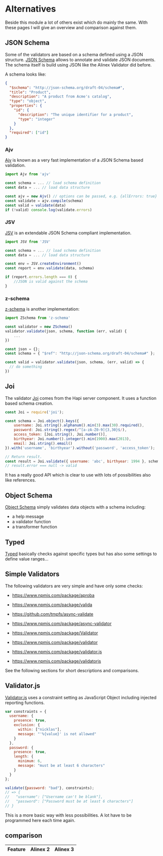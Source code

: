 # Alternatives

Beside this module a lot of others exist which do mainly the same. With these pages I will give an
overview and comparison against them.


## JSON Schema

Some of the validators are based on a schema defined using a JSON structure.
[JSON Schema](http://json-schema.org/) allows to annotate and validate JSON documents.
The schema itself is build using JSON like the Alinex Validator did before.

A schema looks like:

```json
{
  "$schema": "http://json-schema.org/draft-04/schema#",
  "title": "Product",
  "description": "A product from Acme's catalog",
  "type": "object",
  "properties": {
    "id": {
      "description": "The unique identifier for a product",
      "type": "integer"
    }
  },
  "required": ["id"]
}
```

### Ajv

[Ajv](https://github.com/epoberezkin/ajv) is known as a very fast implementation of a JSON Schema
based validation.

```js
import Ajv from 'ajv'

const schema = ... // load schema definition
const data = ... // load data structure

const ajv = new Ajv() // options can be passed, e.g. {allErrors: true}
const validate = ajv.compile(schema)
const valid = validate(data)
if (!valid) console.log(validate.errors)
```

### JSV

[JSV](https://www.npmjs.com/package/JSV) is an extendable JSON Schema compliant implementation.

```js
import JSV from 'JSV'

const schema = ... // load schema definition
const data = ... // load data structure

const env = JSV.createEnvironment()
const report = env.validate(data, schema)

if (report.errors.length === 0) {
	//JSON is valid against the schema
}
```

### z-schema

[z-schema](https://www.npmjs.com/package/z-schema) is another implementation:

```js
import ZSchema from 'z-schema'

const validator = new ZSchema()
validator.validate(json, schema, function (err, valid) {
    ...
})

const json = {};
const schema = { "$ref": "http://json-schema.org/draft-04/schema#" };

const valid = validator.validate(json, schema, (err, valid) => {
  // do something
})
```


## Joi

The validator [Joi](https://github.com/hapijs/joi) comes from the Hapi server
component. It uses a function based schema creation.

```js
const Joi = require('joi');

const schema = Joi.object().keys({
    username: Joi.string().alphanum().min(3).max(30).required(),
    password: Joi.string().regex(/^[a-zA-Z0-9]{3,30}$/),
    access_token: [Joi.string(), Joi.number()],
    birthyear: Joi.number().integer().min(1900).max(2013),
    email: Joi.string().email()
}).with('username', 'birthyear').without('password', 'access_token');

// Return result.
const result = Joi.validate({ username: 'abc', birthyear: 1994 }, schema);
// result.error === null -> valid
```

It has a really good API which is clear to use with lots of possibilities also
like references.


## Object Schema

[Object Schema](https://www.npmjs.com/package/object-schemata) simply validates data objects with
a schema including:
- a help message
- a validator function
- a transformer function


## Typed

[Typed](https://www.npmjs.com/package/fully-typed) basically checks against specific types but has
also some settings to define value ranges...


## Simple Validators

The following validators are very simple and have only some checks:

- https://www.npmjs.com/package/aproba
- https://www.npmjs.com/package/valida





- https://github.com/tmpfs/async-validate
- https://www.npmjs.com/package/async-validator

- https://www.npmjs.com/package/Validator
- https://www.npmjs.com/package/validator
- https://www.npmjs.com/package/validator.js
- https://www.npmjs.com/package/validatorjs

See the following sections for short descriptions and comparisons.





## Validator.js

[Validator.js](https://validatejs.org/) uses a constraint setting as JavaScript
Object including injected reporting functions.

```js
var constraints = {
  username: {
    presence: true,
    exclusion: {
      within: ["nicklas"],
      message: "'%{value}' is not allowed"
    }
  },
  password: {
    presence: true,
    length: {
      minimum: 6,
      message: "must be at least 6 characters"
    }
  }
};

validate({password: "bad"}, constraints);
// => {
//   "username": ["Username can't be blank"],
//   "password": ["Password must be at least 6 characters"]
// }
```

This is a more basic way with less possibilities. A lot have to be programmed here
each time again.


## comparison

| Feature       | Alinex 2 | Alinex 3 |
| ------------- |:--------:|:--------:|
 

